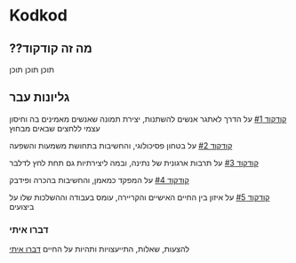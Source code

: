 # Kodkod
## ??מה זה קודקוד
תוכן תוכן תוכן

## גליונות עבר
[קודקוד #1](https://guides.github.com/features/mastering-markdown/)
על הדרך לאתגר אנשים להשתנות, יצירת תמונה שאנשים מאמינים בה וחיסון עצמי ללחצים שבאים מבחוץ

[קודקוד #2](https://guides.github.com/features/mastering-markdown/)
על בטחון פסיכולוגי, והחשיבות בתחושת משמעות והשפעה

[קודקוד #3](https://guides.github.com/features/mastering-markdown/)
על תרבות ארגונית של נתינה, ובמה ליצירתיות גם תחת לחץ לדלבר

[קודקוד #4](https://guides.github.com/features/mastering-markdown/)
על המפקד כמאמן, והחשיבות בהכרה ופידבק 

[קודקוד #5](https://guides.github.com/features/mastering-markdown/)
על איזון בין החיים האישיים והקריירה, עומס בעבודה וההשלכות שלו על ביצועים

### דברו איתי
להצעות, שאלות, התייעצויות ותהיות על החיים
[דברו איתי](mailto:maywalter1@gmail.com)
